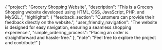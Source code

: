 {
  "project": "Grocery Shopping Website",
  "description": "This is a Grocery Shopping website developed using HTML, CSS, JavaScript, PHP, and MySQL.",
  "highlights": {
    "feedback_section": "Customers can provide their feedback directly on the website.",
    "user_friendly_navigation": "The website is designed for easy navigation, ensuring a seamless shopping experience.",
    "simple_ordering_process": "Placing an order is straightforward and hassle-free."
  },
  "note": "Feel free to explore the project and contribute!"
}

